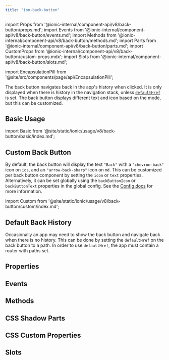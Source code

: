 ```yaml
---
title: "ion-back-button"
---
```


import Props from '@ionic-internal/component-api/v8/back-button/props.md';
import Events from '@ionic-internal/component-api/v8/back-button/events.md';
import Methods from '@ionic-internal/component-api/v8/back-button/methods.md';
import Parts from '@ionic-internal/component-api/v8/back-button/parts.md';
import CustomProps from '@ionic-internal/component-api/v8/back-button/custom-props.mdx';
import Slots from '@ionic-internal/component-api/v8/back-button/slots.md';

<head>
  <title>ion-back-button: Custom Menu Back Button for Applications</title>
  <meta name="description" content="The ion-back-button is a custom menu icon for Android, iOS, and Progressive Web Apps. Use Ionic Framework components to easily build applications." />
</head>

import EncapsulationPill from '@site/src/components/page/api/EncapsulationPill';

<EncapsulationPill type="shadow" />

The back button navigates back in the app's history when clicked. It is only displayed when there is history in the navigation stack, unless [`defaultHref`](#default-back-history) is set. The back button displays different text and icon based on the mode, but this can be customized.

## Basic Usage

import Basic from '@site/static/ionic/usage/v8/back-button/basic/index.md';

<Basic />

## Custom Back Button

By default, the back button will display the text `"Back"` with a `"chevron-back"` icon on `ios`, and an `"arrow-back-sharp"` icon on `md`. This can be customized per back button component by setting the `icon` or `text` properties. Alternatively, it can be set globally using the `backButtonIcon` or `backButtonText` properties in the global config. See the [Config docs](../developing/config) for more information.

import Custom from '@site/static/ionic/usage/v8/back-button/custom/index.md';

<Custom />

## Default Back History

Occasionally an app may need to show the back button and navigate back when there is no history. This can be done by setting the `defaultHref` on the back button to a path. In order to use `defaultHref`, the app must contain a router with paths set.

## Properties

<Props />

## Events

<Events />

## Methods

<Methods />

## CSS Shadow Parts

<Parts />

## CSS Custom Properties

<CustomProps />

## Slots

<Slots />
